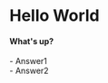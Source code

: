 <!--My first project.-->
<html>
<html lang="en">
  <head>
    <title>kkclong</title>
  </head>
  <body>
    <hgroup>
      <h1>Hello World</h1>
      <h4>What's up?</h4>
    </hgroup>
    <p>
      - Answer1</br>
      - Answer2</br>
      </p>
      </body>
  </html>
